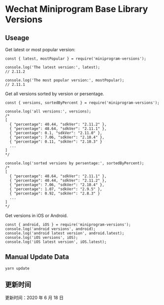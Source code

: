 
# Wechat Miniprogram Base Library Versions

## Useage

Get latest or most popular version:

```;
const { latest, mostPopular } = require('miniprogram-versions');

console.log('The latest version:', latest);
// 2.11.2

console.log('The most popular version:', mostPopular);
// 2.11.1

```

Get all versions sorted by version or persentage.

```
const { versions, sortedByPercent } = require('miniprogram-versions');

console.log('all versions:', versions);
/*
[
  { "percentage": 40.44, "sdkVer": "2.11.2" },
  { "percentage": 48.64, "sdkVer": "2.11.1" },
  { "percentage": 0.1, "sdkVer": "2.11.0" },
  { "percentage": 7.06, "sdkVer": "2.10.4" },
  { "percentage": 0.11, "sdkVer": "2.10.3" }
  ...
]
*/

console.log('sorted versions by persentage:', sortedByPercent);
/*
[
  { "percentage": 48.64, "sdkVer": "2.11.1" },
  { "percentage": 40.44, "sdkVer": "2.11.2" },
  { "percentage": 7.06, "sdkVer": "2.10.4" },
  { "percentage": 1.07, "sdkVer": "2.9.5" },
  { "percentage": 0.92, "sdkVer": "2.8.3" }
  ...
]
*/
```

Get versions in iOS or Android.

```
const { android, iOS } = require('miniprogram-versions');
console.log('android versions', android);
console.log('android latest version', android.latest);
console.log('iOS versions', iOS);
console.log('iOS latest version', iOS.latest);
```

## Manual Update Data

```
yarn update
```

## 更新时间

更新时间：2020 年 6 月 18 日
